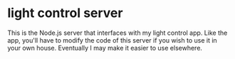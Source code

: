 light control server
=======================

This is the Node.js server that interfaces with my light control app. Like the app, you'll have to modify the code of this server if you wish to use it in your own house. Eventually I may make it easier to use elsewhere. 
